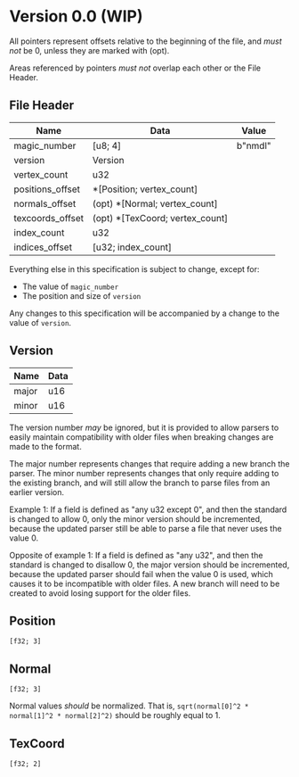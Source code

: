 # Version 0.0 (WIP)

All pointers represent offsets relative to the beginning of the file, and *must not* be 0, unless they are marked with (opt).

Areas referenced by pointers *must not* overlap each other or the File Header.

## File Header

| Name | Data | Value |
| - | - | - |
| magic_number | [u8; 4] | b"nmdl" |
| version | Version |
| vertex_count | u32 |
| positions_offset | *[Position; vertex_count] |
| normals_offset | (opt) *[Normal; vertex_count] |
| texcoords_offset | (opt) *[TexCoord; vertex_count] |
| index_count | u32 |
| indices_offset | [u32; index_count] |

Everything else in this specification is subject to change, except for:
* The value of `magic_number`
* The position and size of `version`

Any changes to this specification will be accompanied by a change to the value of `version`.

## Version
| Name | Data |
| - | - |
| major | u16 |
| minor | u16 |

The version number *may* be ignored, but it is provided to allow parsers to easily maintain compatibility with older files when breaking changes are made to the format.

The major number represents changes that require adding a new branch the parser. The minor number represents changes that only require adding to the existing branch, and will still allow the branch to parse files from an earlier version.

Example 1: If a field is defined as "any u32 except 0", and then the standard is changed to allow 0, only the minor version should be incremented, because the updated parser still be able to parse a file that never uses the value 0.

Opposite of example 1: If a field is defined as "any u32", and then the standard is changed to disallow 0, the major version should be incremented, because the updated parser should fail when the value 0 is used, which causes it to be incompatible with older files. A new branch will need to be created to avoid losing support for the older files.

## Position
`[f32; 3]`

## Normal
`[f32; 3]`

Normal values *should* be normalized. That is, `sqrt(normal[0]^2 * normal[1]^2 * normal[2]^2)` should be roughly equal to 1.

## TexCoord
`[f32; 2]`
